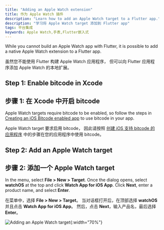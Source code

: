 ```yaml
---
title: "Adding an Apple Watch extension"
title: 作为 Apple Watch 插件
description: "Learn how to add an Apple Watch target to a Flutter app."
description: "学习将 Apple Watch target 添加到 Flutter app"
tags: 平台集成
keywords: Apple Watch,手表,Flutter嵌入式
---
```


While you cannot build an Apple Watch app with Flutter,
it is possible to add a native Apple Watch extension to a Flutter app.

虽然您不能使用 Flutter 构建 Apple Watch 应用程序，
但可以向 Flutter 应用程序添加 Apple Watch 的本地扩展。

## Step 1: Enable bitcode in Xcode

## 步骤 1: 在 Xcode 中开启 bitcode

Apple Watch targets require bitcode to be enabled,
so follow the steps in
[Creating an iOS Bitcode enabled app](https://github.com/flutter/flutter/wiki/Creating-an-iOS-Bitcode-enabled-app)
to use bitcode in your app.

Apple Watch target 要求启用 bitcode，
因此请按照 
[创建 iOS 支持 bitcode 的应用程序](https://github.com/flutter/flutter/wiki/Creating-an-iOS-Bitcode-enabled-app) 
中的步骤在您的应用程序中使用 bitcode。

## Step 2: Add an Apple Watch target

## 步骤 2: 添加一个 Apple Watch target

In the menu, select **File > New > Target**. Once the dialog opens, select
**watchOS** at the top and click **Watch App for iOS App**. Click **Next**, 
enter a product name, and select **Enter**.

在菜单中，选择 **File > New > Target**。
当对话框打开后，在顶部选择 **watchOS** 并且点击 **Watch App for iOS App**。
然后，点击 **Next**，输入产品名，最后选择 **Enter**。

![Adding an Apple Watch target](/images/AppleWatchTarget.png){:width="70%"}

[Creating an iOS Bitcode enabled app]: {{site.github}}/flutter/flutter/wiki/Creating-an-iOS-Bitcode-enabled-app-(experimental)
